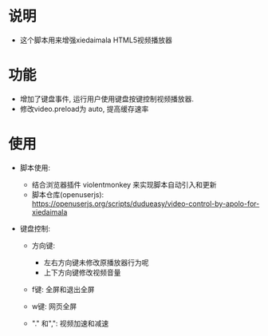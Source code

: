 # 说明
* 这个脚本用来增强xiedaimala HTML5视频播放器 

# 功能
* 增加了键盘事件, 运行用户使用键盘按键控制视频播放器.
* 修改video.preload为 auto, 提高缓存速率

# 使用
* 脚本使用:
    * 结合浏览器插件 violentmonkey 来实现脚本自动引入和更新
    * 脚本仓库(openuserjs): https://openuserjs.org/scripts/dudueasy/video-control-by-apolo-for-xiedaimala

* 键盘控制:
    * 方向键: 
        * 左右方向键未修改原播放器行为呢 
        * 上下方向键修改视频音量
    * f键: 全屏和退出全屏
    * w键: 网页全屏

    * "." 和",": 视频加速和减速

